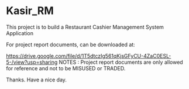 # Kasir_RM
This project is to build a Restaurant Cashier Management System Application

For project report documents, can be downloaded at:

https://drive.google.com/file/d/1T5dtczIg561qKjsGFyCU-4ZaC0ESL-5-/view?usp=sharing
NOTES :
Project report documents are only allowed for reference and not to be MISUSED or TRADED.

Thanks.
Have a nice day.
